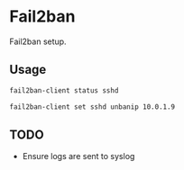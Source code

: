 # Fail2ban

Fail2ban setup.

## Usage

```bash
fail2ban-client status sshd
```

```bash
fail2ban-client set sshd unbanip 10.0.1.9
```

## TODO

- Ensure logs are sent to syslog
